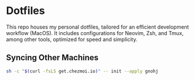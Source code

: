 # Dotfiles

This repo houses my personal dotfiles, tailored for an efficient development
workflow (MacOS). It includes configurations for Neovim, Zsh, and Tmux, among
other tools, optimized for speed and simplicity.

## Syncing Other Machines

<!-- prettier-ignore-start -->

```bash
sh -c "$(curl -fsLS get.chezmoi.io)" -- init --apply gnohj
```

<!-- prettier-ignore-end -->

```

```
